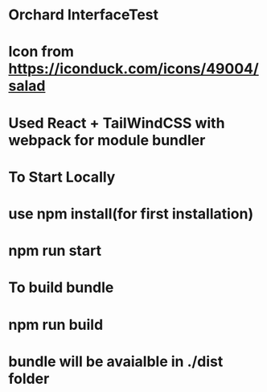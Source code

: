 # Orchard InterfaceTest

# Icon from https://iconduck.com/icons/49004/salad

# Used React + TailWindCSS with webpack for module bundler

# To Start Locally

# use npm install(for first installation)

# npm run start

# To build bundle

# npm run build

# bundle will be avaialble in ./dist folder
